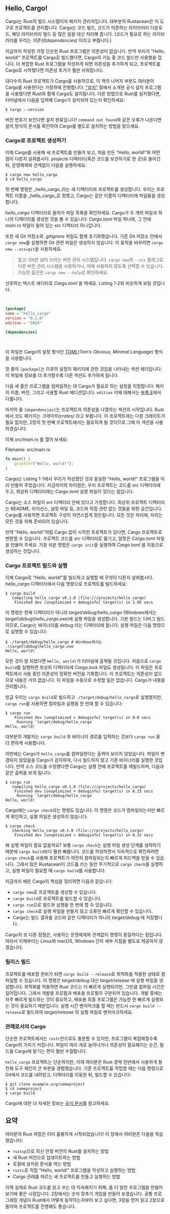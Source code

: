 ## Hello, Cargo!

Cargo는 Rust의 빌드 시스템이자 패키지 관리자입니다. 대부분의 Rustacean은
이 도구로 프로젝트를 관리합니다. Cargo는 코드 빌드, 코드가 의존하는 라이브러리
다운로드, 해당 라이브러리 빌드 등 많은 일을 대신 처리해 줍니다. (코드가
필요로 하는 라이브러리를 우리는 _의존성(dependencies)_ 이라고 부릅니다.)

지금까지 작성한 가장 단순한 Rust 프로그램은 의존성이 없습니다. 만약 우리가
“Hello, world!” 프로젝트를 Cargo로 빌드했다면, Cargo의 기능 중 코드 빌드만
사용했을 겁니다. 더 복잡한 Rust 프로그램을 작성하게 되면 의존성을 추가하게
되고, 프로젝트를 Cargo로 시작했다면 의존성 추가가 훨씬 쉬워집니다.

대다수의 Rust 프로젝트가 Cargo를 사용하므로, 이 책의 나머지 부분도 여러분이
Cargo를 사용한다는 가정하에 진행합니다. [“설치”][installation] 절에서 소개한
공식 설치 프로그램을 사용했다면 Rust와 함께 Cargo도 설치됩니다. 다른 방법으로
Rust를 설치했다면, 터미널에서 다음을 입력해 Cargo가 설치되어 있는지 확인하세요:

```console
$ cargo --version
```

버전 번호가 보인다면 설치 완료입니다! `command not found`와 같은 오류가 나온다면
설치 방식의 문서를 확인하여 Cargo를 별도로 설치하는 방법을 찾으세요.

### Cargo로 프로젝트 생성하기

이제 Cargo를 사용해 새 프로젝트를 만들어 보고, 처음 만든 “Hello, world!”와 어떤
점이 다른지 살펴봅시다. _projects_ 디렉터리(혹은 코드를 보관하기로 한 곳)로
돌아간 뒤, 운영체제와 관계없이 다음을 실행하세요:

```console
$ cargo new hello_cargo
$ cd hello_cargo
```

첫 번째 명령은 _hello_cargo_라는 새 디렉터리와 프로젝트를 생성합니다. 우리는
프로젝트 이름을 _hello_cargo_로 정했고, Cargo는 같은 이름의 디렉터리에 파일들을
생성합니다.

_hello_cargo_ 디렉터리로 들어가 파일 목록을 확인하세요. Cargo가 두 개의 파일과
하나의 디렉터리를 생성한 것을 볼 수 있습니다: _Cargo.toml_ 파일 하나와, 그 안에
_main.rs_ 파일이 들어 있는 _src_ 디렉터리 하나입니다.

또한 새 Git 저장소와 _.gitignore_ 파일도 함께 초기화했습니다. 기존 Git 저장소
안에서 `cargo new`를 실행하면 Git 관련 파일은 생성하지 않습니다. 이 동작을
바꾸려면 `cargo new --vcs=git`을 사용하세요.

> 참고: Git은 널리 쓰이는 버전 관리 시스템입니다. `cargo new`의 `--vcs` 플래그로
> 다른 버전 관리 시스템을 사용하거나, 아예 사용하지 않도록 선택할 수 있습니다.
> 가능한 옵션은 `cargo new --help`로 확인하세요.

선호하는 텍스트 에디터로 _Cargo.toml_ 을 여세요. Listing 1-2와 비슷하게 보일
것입니다.

<Listing number="1-2" file-name="Cargo.toml" caption="`cargo new`가 생성한 *Cargo.toml* 내용">

```toml
[package]
name = "hello_cargo"
version = "0.1.0"
edition = "2024"

[dependencies]
```

</Listing>

이 파일은 Cargo의 설정 형식인 [_TOML_][toml](_Tom’s Obvious, Minimal Language_)
형식을 사용합니다.

첫 줄의 `[package]`는 이후의 설정이 패키지에 관한 것임을 나타내는 섹션 헤더입니다.
이 파일에 정보를 더 추가할수록 다른 섹션도 추가하게 됩니다.

다음 세 줄은 프로그램을 컴파일하는 데 Cargo가 필요로 하는 설정을 지정합니다:
패키지 이름, 버전, 그리고 사용할 Rust 에디션입니다. `edition` 키에 대해서는
[부록 E][appendix-e]에서 다룹니다.

마지막 줄 `[dependencies]`는 프로젝트의 의존성을 나열하는 섹션의 시작입니다.
Rust에서 코드 패키지는 _크레이트(crates)_ 라고 부릅니다. 이 프로젝트에는 다른
크레이트가 필요 없지만, 2장의 첫 번째 프로젝트에서는 필요하게 될 것이므로 그때
이 섹션을 사용하겠습니다.

이제 _src/main.rs_ 를 열어 보세요:

<span class="filename">Filename: src/main.rs</span>

```rust
fn main() {
    println!("Hello, world!");
}
```

Cargo는 Listing 1-1에서 우리가 작성했던 것과 동일한 “Hello, world!” 프로그램을
미리 만들어 주었습니다. 지금까지의 차이점은, 우리 프로젝트는 코드를 _src_
디렉터리에 두고, 최상위 디렉터리에는 _Cargo.toml_ 설정 파일이 있다는 점입니다.

Cargo는 소스 파일이 _src_ 디렉터리 안에 있다고 가정합니다. 최상위 프로젝트
디렉터리는 README, 라이선스, 설정 파일 등, 코드와 직접 관련 없는 것들을 위한
공간입니다. Cargo를 사용하면 프로젝트 구성이 자연스럽게 정돈됩니다. 모든 것은
자리에, 자리는 모든 것을 위해 준비되어 있습니다.

만약 “Hello, world!”처럼 Cargo 없이 시작한 프로젝트가 있다면, Cargo 프로젝트로
변환할 수 있습니다. 프로젝트 코드를 _src_ 디렉터리로 옮기고, 알맞은
_Cargo.toml_ 파일을 만들어 주세요. 가장 쉬운 방법은 `cargo init`을 실행하여
_Cargo.toml_ 을 자동으로 생성하는 것입니다.

### Cargo 프로젝트 빌드와 실행

이제 Cargo로 “Hello, world!”를 빌드하고 실행할 때 무엇이 다른지 살펴봅시다.
_hello_cargo_ 디렉터리에서 다음 명령으로 프로젝트를 빌드하세요:

```console
$ cargo build
   Compiling hello_cargo v0.1.0 (file:///projects/hello_cargo)
    Finished dev [unoptimized + debuginfo] target(s) in 2.85 secs
```

이 명령은 현재 디렉터리가 아니라 _target/debug/hello_cargo_ (Windows에서는
_target\debug\hello_cargo.exe_)에 실행 파일을 생성합니다. 기본 빌드는 디버그
빌드이므로, Cargo는 바이너리를 _debug_ 라는 디렉터리에 둡니다. 실행 파일은 다음
명령으로 실행할 수 있습니다:

```console
$ ./target/debug/hello_cargo # Windows에서는 .\target\debug\hello_cargo.exe
Hello, world!
```

모든 것이 잘 되었다면 `Hello, world!`가 터미널에 출력될 것입니다. 처음으로
`cargo build`를 실행하면 최상위 디렉터리에 _Cargo.lock_ 파일도 생성됩니다. 이
파일은 프로젝트에서 사용 중인 의존성의 정확한 버전을 기록합니다. 이 프로젝트는
의존성이 없으므로 내용은 거의 없습니다. 이 파일을 수동으로 수정할 일은
없습니다. Cargo가 내용을 관리합니다.

방금 우리는 `cargo build`로 빌드하고 `./target/debug/hello_cargo`로 실행했지만,
`cargo run`을 사용하면 컴파일과 실행을 한 번에 할 수 있습니다:

```console
$ cargo run
    Finished dev [unoptimized + debuginfo] target(s) in 0.0 secs
     Running `target/debug/hello_cargo`
Hello, world!
```

대부분의 개발자는 `cargo build` 후 바이너리 경로를 입력하는 것보다 `cargo run`
을 더 편하게 사용합니다.

이번에는 Cargo가 `hello_cargo`를 컴파일한다는 출력이 보이지 않았습니다. 파일이
변경되지 않았음을 Cargo가 감지하여, 다시 빌드하지 않고 기존 바이너리를 실행한
것입니다. 만약 소스 코드를 수정했다면 Cargo는 실행 전에 프로젝트를 재빌드하며,
다음과 같은 출력을 보게 됩니다:

```console
$ cargo run
   Compiling hello_cargo v0.1.0 (file:///projects/hello_cargo)
    Finished dev [unoptimized + debuginfo] target(s) in 0.33 secs
     Running `target/debug/hello_cargo`
Hello, world!
```

Cargo에는 `cargo check`라는 명령도 있습니다. 이 명령은 코드가 컴파일되는지만
빠르게 확인하고, 실행 파일은 생성하지 않습니다:

```console
$ cargo check
   Checking hello_cargo v0.1.0 (file:///projects/hello_cargo)
    Finished dev [unoptimized + debuginfo] target(s) in 0.32 secs
```

왜 실행 파일이 필요 없을까요? 보통 `cargo check`는 실행 파일 생성 단계를 생략하기
때문에 `cargo build`보다 훨씬 빠릅니다. 코드를 작성하면서 지속적으로 확인하려면
`cargo check`를 사용해 프로젝트가 여전히 컴파일되는지 빠르게 피드백을 받을 수
있습니다. 그래서 많은 Rustacean이 코드를 쓰는 동안 주기적으로 `cargo check`를
실행하고, 실행 파일이 필요할 때 `cargo build`를 사용합니다.

지금까지 배운 Cargo의 핵심을 정리하면 다음과 같습니다:

- `cargo new`로 프로젝트를 생성할 수 있습니다.
- `cargo build`로 프로젝트를 빌드할 수 있습니다.
- `cargo run`으로 빌드와 실행을 한 번에 할 수 있습니다.
- `cargo check`로 실행 파일을 만들지 않고 오류만 빠르게 확인할 수 있습니다.
- Cargo는 빌드 결과를 코드와 같은 디렉터리가 아니라 _target/debug_ 에 저장합니다.

Cargo의 또 다른 장점은, 사용하는 운영체제와 관계없이 명령이 동일하다는 점입니다.
따라서 이제부터는 Linux와 macOS, Windows 간의 세부 지침을 별도로 제공하지
않겠습니다.

### 릴리스 빌드

프로젝트를 배포할 준비가 되면 `cargo build --release`로 최적화를 적용한 상태로
컴파일할 수 있습니다. 이 명령은 _target/debug_ 대신 _target/release_ 에 실행
파일을 생성합니다. 최적화를 적용하면 Rust 코드는 더 빠르게 실행되지만, 그만큼
컴파일 시간은 길어집니다. 그래서 개발용 프로필과 배포용 프로필이 구분되어
있습니다. 개발 중에는 자주 빠르게 빌드하는 것이 중요하고, 배포용 최종 프로그램은
가능한 한 빠르게 실행되는 것이 중요하기 때문입니다. 실행 시간 벤치마크를 할 때는
반드시 `cargo build --release`로 빌드하여 _target/release_ 의 실행 파일로
벤치마크하세요.

### 관례로서의 Cargo

단순한 프로젝트에서는 `rustc`만으로도 충분할 수 있지만, 프로그램이 복잡해질수록
Cargo의 가치가 커집니다. 파일이 여러 개로 늘어나거나 의존성이 필요해지는 순간,
빌드를 Cargo에 맡기는 편이 훨씬 수월합니다.

`hello_cargo` 프로젝트는 단순하지만, 이제 여러분은 Rust 경력 전반에서 사용하게 될
진짜 도구 체인의 큰 부분을 경험했습니다. 기존 프로젝트를 작업할 때는 다음 명령으로
Git에서 코드를 내려받고, 디렉터리를 이동한 뒤, 빌드할 수 있습니다:

```console
$ git clone example.org/someproject
$ cd someproject
$ cargo build
```

Cargo에 대한 더 자세한 정보는 [공식 문서][cargo]를 참고하세요.

## 요약

여러분의 Rust 여정은 이미 훌륭하게 시작되었습니다! 이 장에서 여러분은 다음을
학습했습니다:

- `rustup`으로 최신 안정 버전의 Rust를 설치하는 방법
- 새 Rust 버전으로 업데이트하는 방법
- 로컬에 설치된 문서를 여는 방법
- `rustc`로 직접 “Hello, world!” 프로그램을 작성하고 실행하는 방법
- Cargo 관례를 따르는 새 프로젝트를 만들고 실행하는 방법

이제 실제로 Rust 코드를 읽고 쓰는 데 익숙해지기 위해, 좀 더 알찬 프로그램을
만들어 보기에 좋은 시점입니다. 2장에서는 숫자 맞추기 게임을 만들어 보겠습니다.
공통 프로그래밍 개념이 Rust에서 어떻게 동작하는지부터 보고 싶다면, 3장을 먼저
읽고 2장으로 돌아와 프로젝트를 진행해도 좋습니다.

[installation]: ch01-01-installation.html#installation
[toml]: https://toml.io
[appendix-e]: appendix-05-editions.html
[cargo]: https://doc.rust-lang.org/cargo/
